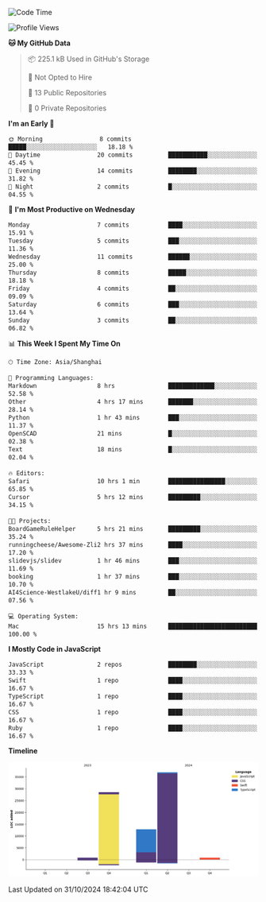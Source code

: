 <!--
**PascalDai/PascalDai** is a ✨ _special_ ✨ repository because its `README.md` (this file) appears on your GitHub profile.

Here are some ideas to get you started:

- 🔭 I’m currently working on ...
- 🌱 I’m currently learning ...
- 👯 I’m looking to collaborate on ...
- 🤔 I’m looking for help with ...
- 💬 Ask me about ...
- 📫 How to reach me: ...
- 😄 Pronouns: ...
- ⚡ Fun fact: ...
-->

<!--START_SECTION:waka-->
![Code Time](http://img.shields.io/badge/Code%20Time-634%20hrs%2012%20mins-blue)

![Profile Views](http://img.shields.io/badge/Profile%20Views-1-blue)

**🐱 My GitHub Data** 

> 📦 225.1 kB Used in GitHub's Storage 
 > 
> 🚫 Not Opted to Hire
 > 
> 📜 13 Public Repositories 
 > 
> 🔑 0 Private Repositories 
 > 
**I'm an Early 🐤** 

```text
🌞 Morning                8 commits           █████░░░░░░░░░░░░░░░░░░░░   18.18 % 
🌆 Daytime                20 commits          ███████████░░░░░░░░░░░░░░   45.45 % 
🌃 Evening                14 commits          ████████░░░░░░░░░░░░░░░░░   31.82 % 
🌙 Night                  2 commits           █░░░░░░░░░░░░░░░░░░░░░░░░   04.55 % 
```
📅 **I'm Most Productive on Wednesday** 

```text
Monday                   7 commits           ████░░░░░░░░░░░░░░░░░░░░░   15.91 % 
Tuesday                  5 commits           ███░░░░░░░░░░░░░░░░░░░░░░   11.36 % 
Wednesday                11 commits          ██████░░░░░░░░░░░░░░░░░░░   25.00 % 
Thursday                 8 commits           █████░░░░░░░░░░░░░░░░░░░░   18.18 % 
Friday                   4 commits           ██░░░░░░░░░░░░░░░░░░░░░░░   09.09 % 
Saturday                 6 commits           ███░░░░░░░░░░░░░░░░░░░░░░   13.64 % 
Sunday                   3 commits           ██░░░░░░░░░░░░░░░░░░░░░░░   06.82 % 
```


📊 **This Week I Spent My Time On** 

```text
🕑︎ Time Zone: Asia/Shanghai

💬 Programming Languages: 
Markdown                 8 hrs               █████████████░░░░░░░░░░░░   52.58 % 
Other                    4 hrs 17 mins       ███████░░░░░░░░░░░░░░░░░░   28.14 % 
Python                   1 hr 43 mins        ███░░░░░░░░░░░░░░░░░░░░░░   11.37 % 
OpenSCAD                 21 mins             █░░░░░░░░░░░░░░░░░░░░░░░░   02.38 % 
Text                     18 mins             █░░░░░░░░░░░░░░░░░░░░░░░░   02.04 % 

🔥 Editors: 
Safari                   10 hrs 1 min        ████████████████░░░░░░░░░   65.85 % 
Cursor                   5 hrs 12 mins       █████████░░░░░░░░░░░░░░░░   34.15 % 

🐱‍💻 Projects: 
BoardGameRuleHelper      5 hrs 21 mins       █████████░░░░░░░░░░░░░░░░   35.24 % 
runningcheese/Awesome-Zli2 hrs 37 mins       ████░░░░░░░░░░░░░░░░░░░░░   17.20 % 
slidevjs/slidev          1 hr 46 mins        ███░░░░░░░░░░░░░░░░░░░░░░   11.69 % 
booking                  1 hr 37 mins        ███░░░░░░░░░░░░░░░░░░░░░░   10.70 % 
AI4Science-WestlakeU/diff1 hr 9 mins         ██░░░░░░░░░░░░░░░░░░░░░░░   07.56 % 

💻 Operating System: 
Mac                      15 hrs 13 mins      █████████████████████████   100.00 % 
```

**I Mostly Code in JavaScript** 

```text
JavaScript               2 repos             ████████░░░░░░░░░░░░░░░░░   33.33 % 
Swift                    1 repo              ████░░░░░░░░░░░░░░░░░░░░░   16.67 % 
TypeScript               1 repo              ████░░░░░░░░░░░░░░░░░░░░░   16.67 % 
CSS                      1 repo              ████░░░░░░░░░░░░░░░░░░░░░   16.67 % 
Ruby                     1 repo              ████░░░░░░░░░░░░░░░░░░░░░   16.67 % 
```



**Timeline**

![Lines of Code chart](https://raw.githubusercontent.com/PascalDai/PascalDai/main/assets/bar_graph.png)


 Last Updated on 31/10/2024 18:42:04 UTC
<!--END_SECTION:waka-->
